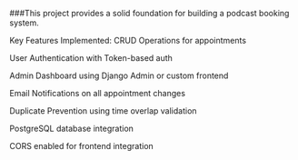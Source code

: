 ###This project provides a solid foundation for building a podcast booking system.

Key Features Implemented:
CRUD Operations for appointments

User Authentication with Token-based auth

Admin Dashboard using Django Admin or custom frontend

Email Notifications on all appointment changes

Duplicate Prevention using time overlap validation

PostgreSQL database integration

CORS enabled for frontend integration
